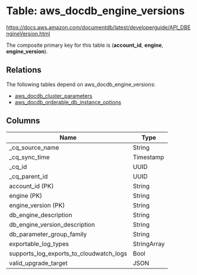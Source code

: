 # Table: aws_docdb_engine_versions

https://docs.aws.amazon.com/documentdb/latest/developerguide/API_DBEngineVersion.html

The composite primary key for this table is (**account_id**, **engine**, **engine_version**).

## Relations

The following tables depend on aws_docdb_engine_versions:
  - [aws_docdb_cluster_parameters](aws_docdb_cluster_parameters.md)
  - [aws_docdb_orderable_db_instance_options](aws_docdb_orderable_db_instance_options.md)

## Columns
| Name          | Type          |
| ------------- | ------------- |
|_cq_source_name|String|
|_cq_sync_time|Timestamp|
|_cq_id|UUID|
|_cq_parent_id|UUID|
|account_id (PK)|String|
|engine (PK)|String|
|engine_version (PK)|String|
|db_engine_description|String|
|db_engine_version_description|String|
|db_parameter_group_family|String|
|exportable_log_types|StringArray|
|supports_log_exports_to_cloudwatch_logs|Bool|
|valid_upgrade_target|JSON|